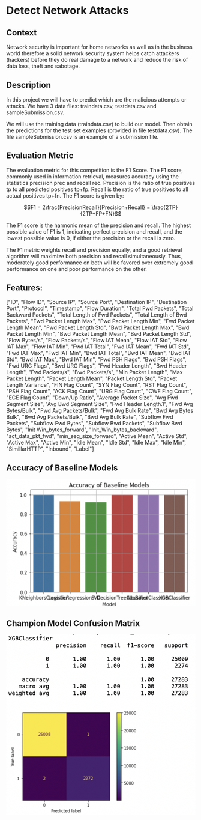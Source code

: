 # Detect Network Attacks

## Context
Network security is important for home networks as well as in the business world therefore a solid network security system helps catch attackers (hackers) before they do real damage to a network and reduce the risk of data loss, theft and sabotage.

## Description
In this project we will have to predict which are the malicious attempts or attacks. We have 3 data files: traindata.csv, testdata.csv and sampleSubmission.csv.

We will use the training data (traindata.csv) to build our model. Then obtain the predictions for the test set examples (provided in file testdata.csv). The file sampleSubmission.csv is an example of a submission file.

## Evaluation Metric

The evaluation metric for this competition is the F1 Score. The F1 score, commonly used in information retrieval, measures accuracy using the statistics precision prec and recall rec. Precision is the ratio of true positives tp to all predicted positives tp+fp. Recall is the ratio of true positives to all actual positives tp+fn. The F1 score is given by:

$$F1 = 2\frac{PrecisionRecall}{Precision+Recall} = \frac{2TP}{2TP+FP+FN}$$

The F1 score is the harmonic mean of the precision and recall. The highest possible value of F1 is 1, indicating perfect precision and recall, and the lowest possible value is 0, if either the precision or the recall is zero.

The F1 metric weights recall and precision equally, and a good retrieval algorithm will maximize both precision and recall simultaneously. Thus, moderately good performance on both will be favored over extremely good performance on one and poor performance on the other.

## Features:
["ID", "Flow ID", "Source IP", "Source Port", "Destination IP", "Destination Port", "Protocol", "Timestamp", "Flow Duration", "Total Fwd Packets", "Total Backward Packets", "Total Length of Fwd Packets", "Total Length of Bwd Packets", "Fwd Packet Length Max", "Fwd Packet Length Min", "Fwd Packet Length Mean", "Fwd Packet Length Std", "Bwd Packet Length Max", "Bwd Packet Length Min", "Bwd Packet Length Mean", "Bwd Packet Length Std", "Flow Bytes/s", "Flow Packets/s", "Flow IAT Mean", "Flow IAT Std", "Flow IAT Max", "Flow IAT Min", "Fwd IAT Total", "Fwd IAT Mean", "Fwd IAT Std", "Fwd IAT Max", "Fwd IAT Min", "Bwd IAT Total", "Bwd IAT Mean", "Bwd IAT Std", "Bwd IAT Max", "Bwd IAT Min", "Fwd PSH Flags", "Bwd PSH Flags", "Fwd URG Flags", "Bwd URG Flags", "Fwd Header Length", "Bwd Header Length", "Fwd Packets/s", "Bwd Packets/s", "Min Packet Length", "Max Packet Length", "Packet Length Mean", "Packet Length Std", "Packet Length Variance", "FIN Flag Count", "SYN Flag Count", "RST Flag Count", "PSH Flag Count", "ACK Flag Count", "URG Flag Count", "CWE Flag Count", "ECE Flag Count", "Down/Up Ratio", "Average Packet Size", "Avg Fwd Segment Size", "Avg Bwd Segment Size", "Fwd Header Length.1", "Fwd Avg Bytes/Bulk", "Fwd Avg Packets/Bulk", "Fwd Avg Bulk Rate", "Bwd Avg Bytes Bulk", "Bwd Avg Packets/Bulk", "Bwd Avg Bulk Rate", "Subflow Fwd Packets", "Subflow Fwd Bytes", "Subflow Bwd Packets", "Subflow Bwd Bytes", "Init Win_bytes_forward", "Init_Win_bytes_backward", "act_data_pkt_fwd", "min_seg_size_forward", "Active Mean", "Active Std", "Active Max", "Active Min", "Idle Mean", "Idle Std", "Idle Max", "Idle Min", "SimillarHTTP", "Inbound", "Label"]

## Accuracy of Baseline Models
![Accuracy of Baseline Models](https://github.com/alansary/Detect-Network-Attacks/blob/main/images/Accuracy-of-Baseline-Models.png)

## Champion Model Confusion Matrix
![Champion Model Confusion Matrix](https://github.com/alansary/Detect-Network-Attacks/blob/main/images/Champion-Model-Confusion-Matrix.png)

